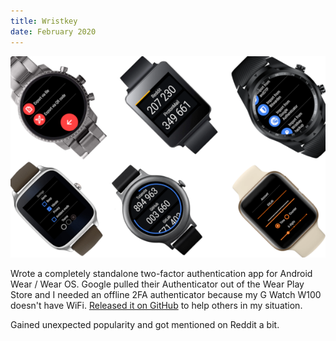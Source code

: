 ```yaml
---
title: Wristkey
date: February 2020
---
```


![Old Wristkey banner](assets/wristkey_old_preview.png "Old Wristkey banner")

Wrote a completely standalone two-factor authentication app for Android Wear / Wear OS. Google pulled their Authenticator out of the Wear Play Store and I needed an offline 2FA authenticator because my G Watch W100 doesn't have WiFi. [Released it on GitHub](https://github.com/4f77616973/Wristkey) to help others in my situation.

Gained unexpected popularity and got mentioned on Reddit a bit.
